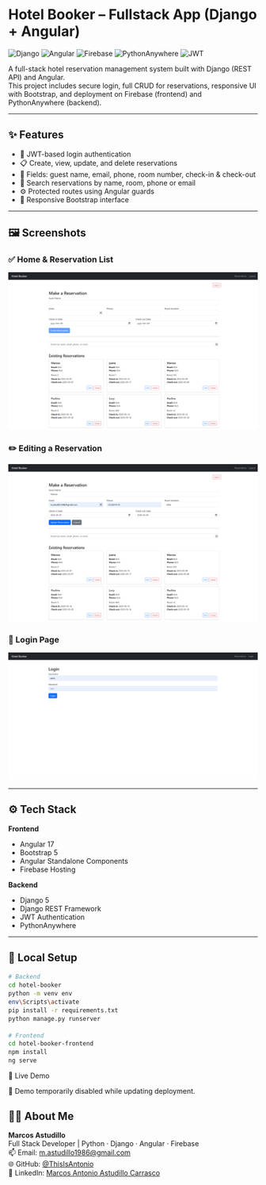 # Hotel Booker – Fullstack App (Django + Angular)

![Django](https://img.shields.io/badge/Django-5.2-green?logo=django)
![Angular](https://img.shields.io/badge/Angular-17-red?logo=angular)
![Firebase](https://img.shields.io/badge/Firebase-Hosting-yellow?logo=firebase)
![PythonAnywhere](https://img.shields.io/badge/Backend-PythonAnywhere-blue?logo=python)
![JWT](https://img.shields.io/badge/Auth-JWT-orange?logo=jsonwebtokens)


A full-stack hotel reservation management system built with Django (REST API) and Angular.  
This project includes secure login, full CRUD for reservations, responsive UI with Bootstrap, and deployment on Firebase (frontend) and PythonAnywhere (backend).

---

## ✨ Features

- 🔐 JWT-based login authentication
- 📋 Create, view, update, and delete reservations
- 📧 Fields: guest name, email, phone, room number, check-in & check-out
- 🔎 Search reservations by name, room, phone or email
- ⚙️ Protected routes using Angular guards
- 📱 Responsive Bootstrap interface
<!-- - 🌍 Deployed on Firebase & PythonAnywhere -->

---

## 🖼️ Screenshots

### ✅ Home & Reservation List

![Home screen](./screenshots/HomeScreen.png)

### ✏️ Editing a Reservation

![Editing](./screenshots/EditingaReservation.png)

### 🔐 Login Page

![Login](./screenshots/Login.png)

---

## ⚙️ Tech Stack

**Frontend**  
- Angular 17  
- Bootstrap 5  
- Angular Standalone Components  
- Firebase Hosting

**Backend**  
- Django 5  
- Django REST Framework  
- JWT Authentication  
- PythonAnywhere

---

## 🚀 Local Setup

```bash
# Backend
cd hotel-booker
python -m venv env
env\Scripts\activate
pip install -r requirements.txt
python manage.py runserver

# Frontend
cd hotel-booker-frontend
npm install
ng serve
```

📡 Live Demo

🚧 Demo temporarily disabled while updating deployment.
<!--
🔗 Frontend: https://hotel-booker-frontend2.web.app 

🔗 Backend: https://thisisantonio.pythonanywhere.com
-->

## 👨‍💻 About Me

**Marcos Astudillo**  
Full Stack Developer | Python · Django · Angular · Firebase  
📫 Email: [m.astudillo1986@gmail.com](mailto:m.astudillo1986@gmail.com)  
🌐 GitHub: [@ThisIsAntonio](https://github.com/ThisIsAntonio)  
🔗 LinkedIn: [Marcos Antonio Astudillo Carrasco](https://www.linkedin.com/in/marcos-antonio-astudillo-carrasco/)
